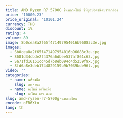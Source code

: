 ```yaml
---
title: AMD Ryzen R7 5700G ชิ้นหลวมใหม่ ซีพียูสปอตชนิดบรรจุกล่อง
price: '10000.23'
price_original: '10101.24'
currency: THB
discount: 1%
rating: 4
volume: 89
image: Sb0cea8a2f65f471497954016b96083c3e.jpg
images:
  - Sb0cea8a2f65f471497954016b96083c3e.jpg
  - S681d34cbde2f4376a6dbee537af861c63.jpg
  - Sa71fd16151cc45d7b8eb094c4d5259f9x.jpg
  - Sfd6a8e3deb1744829159b9b7039bde96t.jpg
video: ''
categories:
  - name: เครื่องมือ
    slug: เคร-องม
  - name: อะไหล่ เครื่องมือ
    slug: อะไหล-เคร-องม
slug: amd-ryzen-r7-5700g-นหลวมใหม
encode: oFR6Xto
lang: th
---
```

  